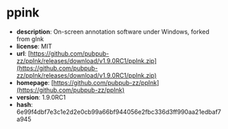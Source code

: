 # ppink

- **description**: On-screen annotation software under Windows, forked from gInk
- **license**: MIT
- **url**: [https://github.com/pubpub-zz/ppInk/releases/download/v1.9.0RC1/ppInk.zip](https://github.com/pubpub-zz/ppInk/releases/download/v1.9.0RC1/ppInk.zip)
- **homepage**: [https://github.com/pubpub-zz/ppInk](https://github.com/pubpub-zz/ppInk)
- **version**: 1.9.0RC1
- **hash**: 6e99f4dbf7e3c1e2d2e0cb99a66bf944056e2fbc336d3ff990aa21edbaf7a945

